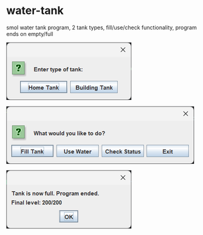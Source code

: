 # water-tank
smol water tank program, 2 tank types, fill/use/check functionality, program ends on empty/full

![Program Screenshot](screenshot1.png)

![Program Screenshot](screenshot2.png)

![Program Screenshot](screenshot3.png)
